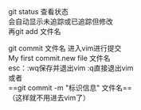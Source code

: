

git status 查看状态  
会自动显示未追踪或已追踪但修改  
再git add 文件名
 
git commit 文件名 进入vim进行提交  
My first commit.new file 文件名  
esc：:wq保存并退出vim :q直接退出vim  
或者  
==git commit -m "标识信息" 文件名==  
（这样就不用进去vim了）